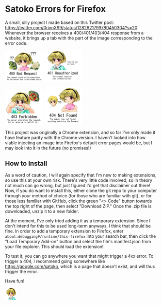 # Satoko Errors for Firefox
A small, silly project I made based on this Twitter post: https://twitter.com/0rionX99/status/1282621799780450304?s=20
Whenever the browser receives a 400/401/403/404 response from a website, it brings up a tab with the part of the image corresponding to the error code. 

<p float="left">
  <img src="images/satoko400.png" width="25%" />
  <img src="images/satoko401.png" width="25%" /> 

</p>
<p float="left">
  <img src="images/satoko403.png" width="25%" />
  <img src="images/satoko404.png" width="25%" /> 
</p>

This project was originally a Chrome extension, and so far I've only made it have feature parity with the Chrome version. I haven't looked into how viable injecting an image into Firefox's default error pages would be, but I may look into it in the future (no promises!)

## How to Install
As a word of caution, I will again specify that I'm new to making extensions, so use this at your own risk. There's very little code involved, so in theory not much can go wrong, but just figured I'd get that disclaimer out there! Now, if you do want to install this, either clone the git repo to your computer through your method of choice (for those who are familiar with git), or for those less familiar with GitHub, click the green "<> Code" button towards the top right of the page, then select "Download ZIP." Once the .zip file is downloaded, unzip it to a new folder.

At the moment, I've only tried adding it as a temporary extension. Since I don't intend for this to be used long-term anyways, I think that should be fine. In order to add a temporary extension to Firefox, enter `about:debugging#/runtime/this-firefox` into your search bar, then click the "Load Temporary Add-on" button and select the file's manifest.json from your file explorer. This should load the extension!

To test it, you can go anywhere you want that might trigger a 4xx error. To trigger a 404, I recommend going somewhere like https://google.com/satoko, which is a page that doesn't exist, and will thus trigger the error. 

Have fun! 

![Funny Satoko Icon](images/icon.png)
